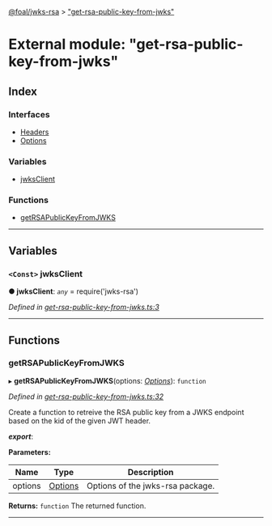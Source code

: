 [@foal/jwks-rsa](../README.md) > ["get-rsa-public-key-from-jwks"](../modules/_get_rsa_public_key_from_jwks_.md)

# External module: "get-rsa-public-key-from-jwks"

## Index

### Interfaces

* [Headers](../interfaces/_get_rsa_public_key_from_jwks_.headers.md)
* [Options](../interfaces/_get_rsa_public_key_from_jwks_.options.md)

### Variables

* [jwksClient](_get_rsa_public_key_from_jwks_.md#jwksclient)

### Functions

* [getRSAPublicKeyFromJWKS](_get_rsa_public_key_from_jwks_.md#getrsapublickeyfromjwks)

---

## Variables

<a id="jwksclient"></a>

### `<Const>` jwksClient

**● jwksClient**: *`any`* =  require('jwks-rsa')

*Defined in [get-rsa-public-key-from-jwks.ts:3](https://github.com/FoalTS/foal/blob/70cc46bd/packages/jwks-rsa/src/get-rsa-public-key-from-jwks.ts#L3)*

___

## Functions

<a id="getrsapublickeyfromjwks"></a>

###  getRSAPublicKeyFromJWKS

▸ **getRSAPublicKeyFromJWKS**(options: *[Options](../interfaces/_get_rsa_public_key_from_jwks_.options.md)*): `function`

*Defined in [get-rsa-public-key-from-jwks.ts:32](https://github.com/FoalTS/foal/blob/70cc46bd/packages/jwks-rsa/src/get-rsa-public-key-from-jwks.ts#L32)*

Create a function to retreive the RSA public key from a JWKS endpoint based on the kid of the given JWT header.

*__export__*: 

**Parameters:**

| Name | Type | Description |
| ------ | ------ | ------ |
| options | [Options](../interfaces/_get_rsa_public_key_from_jwks_.options.md) |  Options of the jwks-rsa package. |

**Returns:** `function`
The returned function.

___

